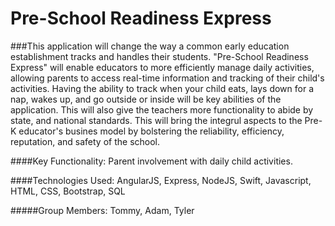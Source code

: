 # Pre-School Readiness Express

###This application will change the way a common early education establishment tracks and handles their students. "Pre-School Readiness Express" will enable educators to more efficiently manage daily activities, allowing parents to access real-time information and tracking of their child's activities. Having the ability to track when your child eats, lays down for a nap, wakes up, and go outside or inside will be key abilities of the application. This will also give the teachers more functionality to abide by state, and national standards. This will bring the integrul aspects to the Pre-K educator's busines model by bolstering the reliability, efficiency, reputation, and safety of the school.

####Key Functionality:
Parent involvement with daily child activities.

####Technologies Used:
AngularJS, Express, NodeJS, Swift, Javascript, HTML, CSS, Bootstrap, SQL

#####Group Members:
Tommy, Adam, Tyler
